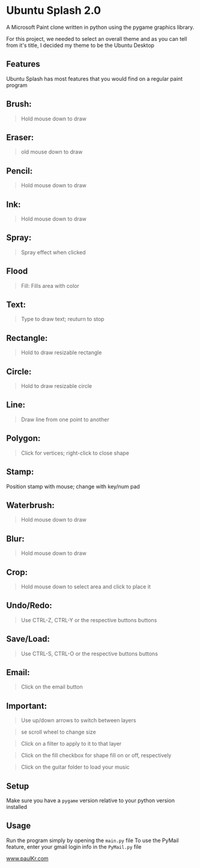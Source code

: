 Ubuntu Splash 2.0
=================

A Microsoft Paint clone written in python using the pygame graphics library.

For this project, we needed to select an overall theme and as you can tell from it's title,
I decided my theme to be the Ubuntu Desktop

Features
--------

Ubuntu Splash has most features that you would find on a regular paint program

Brush: 
------
>Hold mouse down to draw

Eraser: 
------
>old mouse down to draw

Pencil: 
------
>Hold mouse down to draw

Ink: 
-----
>Hold mouse down to draw

Spray: 
-----
>Spray effect when clicked

Flood 
-----
>Fill: Fills area with color

Text: 
-----
>Type to draw text; reuturn to stop

Rectangle:
---------
>Hold to draw resizable rectangle

Circle: 
------
>Hold to draw resizable circle

Line: 
-----
>Draw line from one point to another

Polygon:
--------
>Click for vertices; right-click to close shape

Stamp: 
-----
Position stamp with mouse; change with key/num pad

Waterbrush: 
-----------
>Hold mouse down to draw

Blur: 
-----
>Hold mouse down to draw

Crop: 
-----
>Hold mouse down to select area and click to place it

Undo/Redo: 
----------
>Use CTRL-Z, CTRL-Y or the respective buttons buttons

Save/Load: 
----------
>Use CTRL-S, CTRL-O or the respective buttons buttons

Email: 
-----
>Click on the email button

Important:
----------
>Use up/down arrows to switch between layers

>se scroll wheel to change size

>Click on a filter to apply to it to that layer

>Click on the fill checkbox for shape fill on or off, respectively

>Click on the guitar folder to load your music

Setup
-----

Make sure you have a `pygame` version relative to your python version installed

Usage
-----

Run the program simply by opening the `main.py` file
To use the PyMail feature, enter your gmail login info in the `PyMail.py` file


www.paulKr.com


